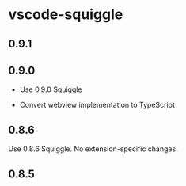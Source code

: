 # vscode-squiggle

## 0.9.1

## 0.9.0

* Use 0.9.0 Squiggle

* Convert webview implementation to TypeScript

## 0.8.6

Use 0.8.6 Squiggle. No extension-specific changes.

## 0.8.5